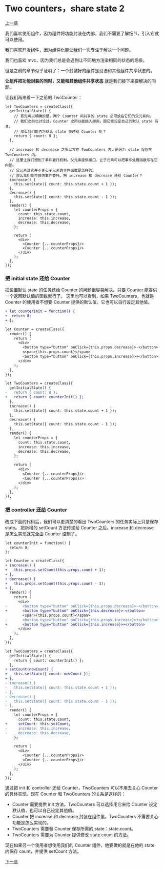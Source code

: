 # Two counters，share state 2

[上一章](https://github.com/blackChef/rce/blob/chinese-doc/tutorial/03.md)

我们喜欢使用组件，因为组件将功能封装在内部，我们不需要了解细节，引入它就可以使用。

我们喜欢开发组件，因为组件化能让我们一次专注于解决一个问题。

我们也喜欢 mvc，因为我们总是会遇到让不同地方渲染相同的状态的场景。

但是之前的章节似乎证明了：一个封装好的组件是没法和其他组件共享状态的。

**让组件把功能封装的同时，又能和其他组件共享状态** 就是我们接下来要解决的问题。

让我们再来看一下之前的 TwoCounter：

```
let TwoCounters = createClass({
  getInitialState() {
    // 首先可以明确的是，两个 Counter 间共享的 state 必须放在它们的父元素内。
    // 我们之前也讨论过，Counter 之所以能插入即用，跟它能设定自己的默认 state 有关。
    // 那么我们能否将默认 state 交还给 Counter 呢？
    return { count: 0 };
  },

  // increase 和 decrease 之所以写在 TwoCounters 内，是因为 state 保存在 TwoCounters 内。
  // 这里让我们想到了事件委托机制。父元素提供接口，让子元素可以把事件处理函数写在它内部。
  // 父元素其实并不关心子元素的事件函数是怎样的。
  // 那么我们能否效仿事件委托，把 increase 和 decrease 还给 Counter？
  increase() {
    this.setState({ count: this.state.count + 1 });
  },
  decrease() {
    this.setState({ count: this.state.count - 1 });
  },
  render() {
    let counterProps = {
      count: this.state.count,
      increase: this.increase,
      decrease: this.decrease,
    };

    return (
      <div>
        <Counter {...counterProps}/>
        <Counter {...counterProps}/>
      </div>
    );
  },
});
```

### 把 initial state 还给 Counter

把设置默认 state 的任务还给 Counter 的问题很容易解决。只要 Counter 能提供一个返回默认值的函数就行了。
这里也可以看到，如果 TwoCounters，也就是 Counter 的使用者不想要 Counter 提供的默认值，它也可以自行设定其他值。

```diff
+ let counterInit = function() {
+  return 0;
+ };

let Counter = createClass({
  render() {
    return (
      <div>
        <button type="button" onClick={this.props.decrease}>-</button>
        <span>{this.props.count}</span>
        <button type="button" onClick={this.props.increase}>+</button>
      </div>
    );
  },
});
```

```diff
let TwoCounters = createClass({
  getInitialState() {
-   return { count: 0 };
+   return { count: counterInit() };
  },
  increase() {
    this.setState({ count: this.state.count + 1 });
  },
  decrease() {
    this.setState({ count: this.state.count - 1 });
  },
  render() {
    let counterProps = {
      count: this.state.count,
      increase: this.increase,
      decrease: this.decrease,
    };

    return (
      <div>
        <Counter {...counterProps}/>
        <Counter {...counterProps}/>
      </div>
    );
  },
});
```

### 把 controller 还给 Counter

改成下面的代码后，我们可以更清楚的看出 TwoCounters 的任务实际上只是保存 state。
把新增的 setCount 方法传递给 Counter 之后，increase 和 decrease 是怎么实现就完全由 Counter 控制了。

```diff
let counterInit = function() {
  return 0;
};

let Counter = createClass({
+ increase() {
+   this.props.setCount(this.props.count + 1);
+ },
+ decrease() {
+   this.props.setCount(this.props.count - 1);
+ },
  render() {
    return (
      <div>
-       <button type="button" onClick={this.props.decrease}>-</button>
+       <button type="button" onClick={this.decrease}>-</button>
        <span>{this.props.count}</span>
-       <button type="button" onClick={this.props.increase}>+</button>
+       <button type="button" onClick={this.increase}>+</button>
      </div>
    );
  },
});
```

```diff
let TwoCounters = createClass({
  getInitialState() {
    return { count: counterInit() };
  },
+ setCount(newCount) {
+   this.setState({ count: newCount });
+ },
- increase() {
-   this.setState({ count: this.state.count + 1 });
- },
- decrease() {
-   this.setState({ count: this.state.count - 1 });
- },
  render() {
    let counterProps = {
      count: this.state.count,
+     setCount: this.setCount,
-     increase: this.increase,
-     decrease: this.decrease,
    };

    return (
      <div>
        <Counter {...counterProps}/>
        <Counter {...counterProps}/>
      </div>
    );
  },
});
```

通过把 init 和 controller 还给 Counter，TwoCounters 可以不用去关心 Counter 的具体实现。现在 Counter 和 TwoCounters 的关系是这样的：

- Counter 需要提供 init 方法，TwoCounters 可以选择用它来给 Counter 设定默认值，也可以自己设定其他值。
- Counter 把 increase 和 decrease 封装在组件里。TwoCounters 不需要关心功能是怎么实现的。
- TwoCounters 需要替 Counter 保存所需的 state：state.count。
- TwoCounters 需要为 Counter 提供修改 state.count 的方法。

现在如果另一个使用者想使用我们的 Counter 组件，他要做的就是在他的 state 内保存 count，并提供 setCount 方法。

[下一章](https://github.com/blackChef/rce/blob/chinese-doc/tutorial/05.md)
